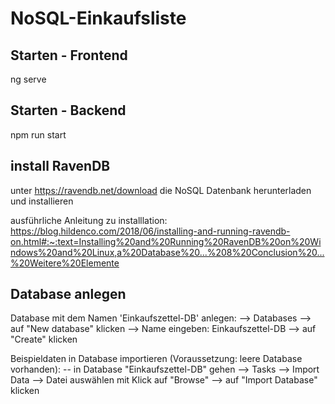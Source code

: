 # NoSQL-Einkaufsliste

## Starten - Frontend
ng serve

## Starten - Backend
npm run start

## install RavenDB
unter https://ravendb.net/download die NoSQL Datenbank herunterladen und installieren

ausführliche Anleitung zu installlation:
 https://blog.hildenco.com/2018/06/installing-and-running-ravendb-on.html#:~:text=Installing%20and%20Running%20RavenDB%20on%20Windows%20and%20Linux,a%20Database%20...%208%20Conclusion%20...%20Weitere%20Elemente


## Database anlegen
Database mit dem Namen 'Einkaufszettel-DB' anlegen:
--> Databases --> auf "New database" klicken --> Name eingeben: Einkaufszettel-DB --> auf "Create" klicken

Beispieldaten in Database importieren (Voraussetzung: leere Database vorhanden):
-- in Database "Einkaufszettel-DB" gehen --> Tasks --> Import Data --> Datei auswählen mit Klick auf "Browse" --> auf "Import Database" klicken
